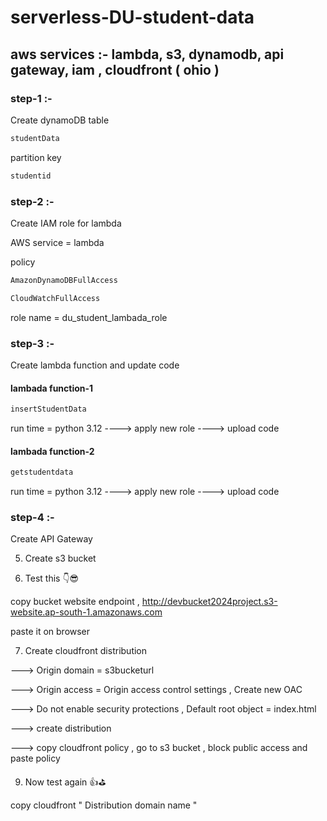 # serverless-DU-student-data

## aws services :- lambda, s3, dynamodb, api gateway, iam , cloudfront ( ohio )

### step-1 :-

Create dynamoDB table

```sh
studentData
```

partition key

```sh
studentid
```

### step-2 :-

Create IAM role for lambda

AWS service = lambda

policy

```sh
AmazonDynamoDBFullAccess

CloudWatchFullAccess
```

role name = du_student_lambada_role

### step-3 :-

Create lambda function and update code
   
#### lambada function-1

```sh
insertStudentData
```

run time = python 3.12  ---->  apply new role  ---->  upload code

#### lambada function-2

```sh
getstudentdata
```

run time = python 3.12  ---->  apply new role  ---->  upload code

### step-4 :-

Create API Gateway

5. Create s3 bucket

6. Test this 👇😎

copy bucket website endpoint  ,  http://devbucket2024project.s3-website.ap-south-1.amazonaws.com

paste it on browser

7. Create cloudfront distribution

---> Origin domain = s3bucketurl

---> Origin access = Origin access control settings  ,  Create new OAC

---> Do not enable security protections  , Default root object = index.html

---> create distribution

---> copy cloudfront policy , go to s3 bucket , block public access and paste policy

9. Now test again 👍⛳

copy cloudfront " Distribution domain name "
